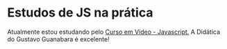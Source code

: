 # Estudos de JS na prática
Atualmente estou estudando pelo <a href="https://www.youtube.com/watch?v=1-w1RfGIov4&list=PLHz_AreHm4dlsK3Nr9GVvXCbpQyHQl1o1" target="_blank">Curso em Vídeo - Javascript.</a> A Didática do Gustavo Guanabara é excelente!
